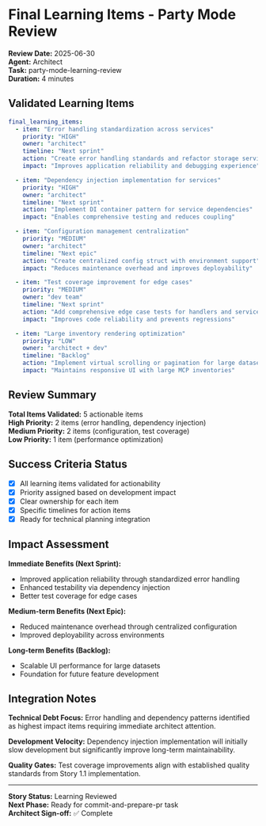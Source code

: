 # Final Learning Items - Party Mode Review

**Review Date:** 2025-06-30  
**Agent:** Architect  
**Task:** party-mode-learning-review  
**Duration:** 4 minutes

## Validated Learning Items

```yaml
final_learning_items:
  - item: "Error handling standardization across services"
    priority: "HIGH"
    owner: "architect"
    timeline: "Next sprint"
    action: "Create error handling standards and refactor storage service"
    impact: "Improves application reliability and debugging experience"

  - item: "Dependency injection implementation for services"
    priority: "HIGH"
    owner: "architect"
    timeline: "Next sprint"
    action: "Implement DI container pattern for service dependencies"
    impact: "Enables comprehensive testing and reduces coupling"

  - item: "Configuration management centralization"
    priority: "MEDIUM"
    owner: "architect"
    timeline: "Next epic"
    action: "Create centralized config struct with environment support"
    impact: "Reduces maintenance overhead and improves deployability"

  - item: "Test coverage improvement for edge cases"
    priority: "MEDIUM"
    owner: "dev team"
    timeline: "Next sprint"
    action: "Add comprehensive edge case tests for handlers and services"
    impact: "Improves code reliability and prevents regressions"

  - item: "Large inventory rendering optimization"
    priority: "LOW"
    owner: "architect + dev"
    timeline: "Backlog"
    action: "Implement virtual scrolling or pagination for large datasets"
    impact: "Maintains responsive UI with large MCP inventories"
```

## Review Summary

**Total Items Validated:** 5 actionable items  
**High Priority:** 2 items (error handling, dependency injection)  
**Medium Priority:** 2 items (configuration, test coverage)  
**Low Priority:** 1 item (performance optimization)

## Success Criteria Status

- [x] All learning items validated for actionability
- [x] Priority assigned based on development impact  
- [x] Clear ownership for each item
- [x] Specific timelines for action items
- [x] Ready for technical planning integration

## Impact Assessment

**Immediate Benefits (Next Sprint):**
- Improved application reliability through standardized error handling
- Enhanced testability via dependency injection
- Better test coverage for edge cases

**Medium-term Benefits (Next Epic):**
- Reduced maintenance overhead through centralized configuration
- Improved deployability across environments

**Long-term Benefits (Backlog):**
- Scalable UI performance for large datasets
- Foundation for future feature development

## Integration Notes

**Technical Debt Focus:** Error handling and dependency patterns identified as highest impact items requiring immediate architect attention.

**Development Velocity:** Dependency injection implementation will initially slow development but significantly improve long-term maintainability.

**Quality Gates:** Test coverage improvements align with established quality standards from Story 1.1 implementation.

---

**Story Status:** Learning Reviewed  
**Next Phase:** Ready for commit-and-prepare-pr task  
**Architect Sign-off:** ✅ Complete